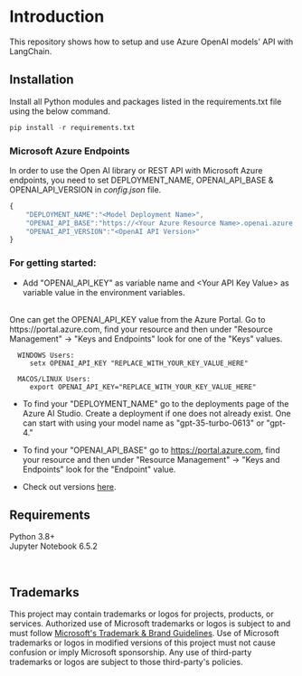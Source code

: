 # Introduction
This repository shows how to setup and use Azure OpenAI models' API with LangChain.

## Installation
Install all Python modules and packages listed in the requirements.txt file using the below command.

```python
pip install -r requirements.txt
```

### Microsoft Azure Endpoints
In order to use the Open AI library or REST API with Microsoft Azure endpoints, you need to set DEPLOYMENT_NAME, OPENAI_API_BASE & OPENAI_API_VERSION in _config.json_ file. 

```js
{
    "DEPLOYMENT_NAME":"<Model Deployment Name>",
    "OPENAI_API_BASE":"https://<Your Azure Resource Name>.openai.azure.com",
    "OPENAI_API_VERSION":"<OpenAI API Version>"
}
``` 

### For getting started:
- Add "OPENAI_API_KEY" as variable name and \<Your API Key Value\> as variable value in the environment variables.
<br>
One can get the OPENAI_API_KEY value from the Azure Portal. Go to https://portal.azure.com, find your resource and then under "Resource Management" -> "Keys and Endpoints" look for one of the "Keys" values.
 <br>
      
      WINDOWS Users: 
         setx OPENAI_API_KEY "REPLACE_WITH_YOUR_KEY_VALUE_HERE"

      MACOS/LINUX Users: 
         export OPENAI_API_KEY="REPLACE_WITH_YOUR_KEY_VALUE_HERE"

- To find your "DEPLOYMENT_NAME" go to the deployments page of the Azure AI Studio. Create a deployment if one does not already exist.
One can start with using your model name as "gpt-35-turbo-0613" or "gpt-4."

- To find your "OPENAI_API_BASE" go to https://portal.azure.com, find your resource and then under "Resource Management" -> "Keys and Endpoints" look for the "Endpoint" value.

- Check out versions [here](https://learn.microsoft.com/en-us/azure/cognitive-services/openai/reference).


## Requirements
Python 3.8+ <br>
Jupyter Notebook 6.5.2

<br>

## Trademarks

This project may contain trademarks or logos for projects, products, or services. Authorized use of Microsoft 
trademarks or logos is subject to and must follow 
[Microsoft's Trademark & Brand Guidelines](https://www.microsoft.com/en-us/legal/intellectualproperty/trademarks/usage/general).
Use of Microsoft trademarks or logos in modified versions of this project must not cause confusion or imply Microsoft sponsorship.
Any use of third-party trademarks or logos are subject to those third-party's policies.